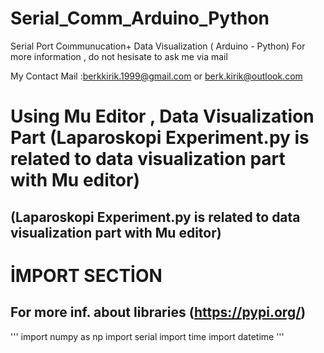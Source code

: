 # Serial_Comm_Arduino_Python
 Serial Port Coımmunucation+ Data Visualization ( Arduino - Python)
For more information , do not hesisate to ask me via mail 




My Contact Mail :berkkirik.1999@gmail.com       or        berk.kirik@outlook.com


# Using Mu Editor , Data Visualization Part (Laparoskopi Experiment.py is related to data visualization part with Mu editor)
## (Laparoskopi Experiment.py is related to data visualization part with Mu editor)





# İMPORT SECTİON
## For more inf. about libraries (https://pypi.org/)
'''
import numpy as np 
import serial
import time 
import datetime
'''


